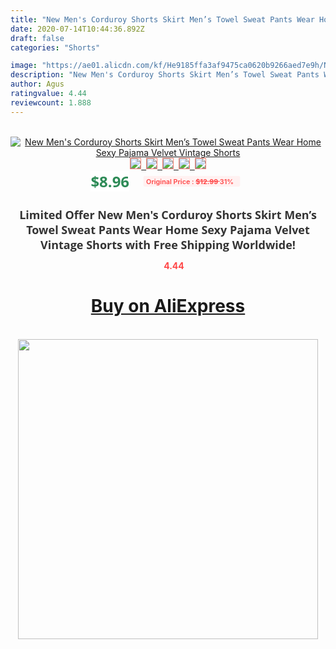 ```yaml
---
title: "New Men's Corduroy Shorts Skirt Men’s Towel Sweat Pants Wear Home Sexy Pajama Velvet Vintage Shorts"
date: 2020-07-14T10:44:36.892Z
draft: false
categories: "Shorts"

image: "https://ae01.alicdn.com/kf/He9185ffa3af9475ca0620b9266aed7e9h/New-Men-s-Corduroy-Shorts-Skirt-Men-s-Towel-Sweat-Pants-Wear-Home-Sexy-Pajama-Velvet.jpg"
description: "New Men's Corduroy Shorts Skirt Men’s Towel Sweat Pants Wear Home Sexy Pajama Velvet Vintage Shorts"
author: Agus
ratingvalue: 4.44
reviewcount: 1.888
---
```

<br>
<div style="text-align: center;">
<a href="https://s.click.aliexpress.com/e/_AgSLov" target="_blank" rel="nofollow noopener noreferrer"><img alt="New Men's Corduroy Shorts Skirt Men’s Towel Sweat Pants Wear Home Sexy Pajama Velvet Vintage Shorts" class="magnifier-image" src="https://ae01.alicdn.com/kf/He9185ffa3af9475ca0620b9266aed7e9h/New-Men-s-Corduroy-Shorts-Skirt-Men-s-Towel-Sweat-Pants-Wear-Home-Sexy-Pajama-Velvet.jpg_640x640.jpg">
<br>
<img style="border:1px solid salmon" src="https://ae01.alicdn.com/kf/He9185ffa3af9475ca0620b9266aed7e9h/New-Men-s-Corduroy-Shorts-Skirt-Men-s-Towel-Sweat-Pants-Wear-Home-Sexy-Pajama-Velvet.jpg_120x120.jpg">&nbsp;&nbsp;<img style="border:1px solid salmon" src="https://ae01.alicdn.com/kf/H064a2908706a4280b5fb595adc58cf2c8/New-Men-s-Corduroy-Shorts-Skirt-Men-s-Towel-Sweat-Pants-Wear-Home-Sexy-Pajama-Velvet.jpg_120x120.jpg">&nbsp;&nbsp;<img style="border:1px solid salmon" src="https://ae01.alicdn.com/kf/H350e4711755c4756b2b53f9bde17a72eB/New-Men-s-Corduroy-Shorts-Skirt-Men-s-Towel-Sweat-Pants-Wear-Home-Sexy-Pajama-Velvet.jpg_120x120.jpg">&nbsp;&nbsp;<img style="border:1px solid salmon" src="https://ae01.alicdn.com/kf/H04224d32e99f433d881ec0c77505ba0dX/New-Men-s-Corduroy-Shorts-Skirt-Men-s-Towel-Sweat-Pants-Wear-Home-Sexy-Pajama-Velvet.jpg_120x120.jpg">&nbsp;&nbsp;<img style="border:1px solid salmon" src="https://ae01.alicdn.com/kf/H09c14e428cdb4f50913cdedc779fe211R/New-Men-s-Corduroy-Shorts-Skirt-Men-s-Towel-Sweat-Pants-Wear-Home-Sexy-Pajama-Velvet.jpg_120x120.jpg"></a></div><br0>
<div style="text-align: center;"><span style="background-color: white; border: 0px; box-sizing: border-box; color: seagreen; display: inline-block; font-family: &quot;open sans&quot; , &quot;arial&quot; , &quot;helvetica&quot; , sans-serif , &quot;heiti&quot;; font-size: 24px; font-stretch: inherit; font-weight: 700; line-height: inherit; margin: 0px 10px 0px 0px; padding: 0px; vertical-align: middle;">$8.96 </span>
<span style="background: rgb(255 , 241 , 241); border-radius: 3px; border: 0px; box-sizing: border-box; color: #ff4747; display: inline-block; font-family: inherit; font-size: 12px; font-stretch: inherit; font-style: inherit; font-variant: inherit; font-weight: 600; line-height: inherit; margin: 0px; padding: 2px 5px; transform: scale(0.9); vertical-align: middle;">Original Price : <b style="text-decoration: line-through;">$12.99 </b> 31%&nbsp;&nbsp;</span></div>
<h1 style="color: #333333; display: inline-block; font-family: &quot;open sans&quot; , &quot;arial&quot; , &quot;helvetica&quot; , sans-serif , &quot;heiti&quot;; font-size: 18px; font-stretch: inherit; font-weight: 700; text-align: center;">Limited Offer New Men's Corduroy Shorts Skirt Men’s Towel Sweat Pants Wear Home Sexy Pajama Velvet Vintage Shorts with Free Shipping Worldwide!</h1>
<div style="color: #ff4747; text-align: center;">
<img src="https://4.bp.blogspot.com/-M0ZcTcb-5uY/XleCXlxnR4I/AAAAAAAAAEc/OrjgMkXV1oMQFaCRZj5HQwOCBcu3w1FegCPcBGAYYCw/s1600/star.png" style="height: 15px;">&nbsp;<b>4.44</b></div>
<div class="button_cont" align="center"><a class="buynow_a" href="https://s.click.aliexpress.com/e/_AgSLov" target="_blank" rel="nofollow noopener noreferrer"><H1>Buy on AliExpress</H1></a></div><br>
<div class="separator" style="clear: both; text-align: center;">
<img src="https://lh3.googleusercontent.com/-pTy5HemUv9M/XlePHvY0dAI/AAAAAAAAAE4/0nX5iRUoIWY8eMW9Dpxeirr157OZliDIgCLcBGAsYHQ/s1600/badge.gif" width="480">
</div>
